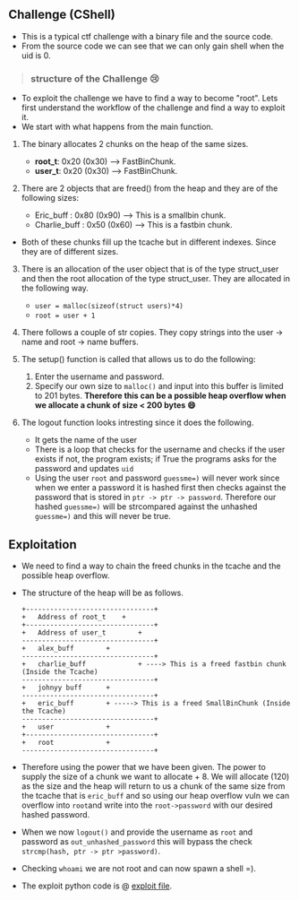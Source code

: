 ## Challenge __(CShell)__

- This is a typical ctf challenge with a binary file and the source code.
- From the source code we can see that we can only gain shell when the 
uid is 0.

> ###  structure of the Challenge :cry: 

- To exploit the challenge we have to find a way to become "root". Lets first 
understand the workflow of the challenge and find a way to exploit it.
- We start with what happens from the main function.

1. The binary allocates 2 chunks on the heap of the same sizes. 
	* **root_t**: 0x20 (0x30) -->  FastBinChunk.
	* **user_t**: 0x20 (0x30) -->  FastBinChunk.

2. There are 2 objects that are freed() from the heap and they are of the 
following sizes:
	* Eric_buff : 0x80 (0x90) --> This is a smallbin chunk.
	* Charlie_buff : 0x50 (0x60) --> This is a fastbin chunk.
- Both of these chunks fill up the tcache but in different indexes. Since they 
are of different sizes.

3. There is an allocation of the user object that is of the type struct_user and 
then the root allocation of the type struct_user. They are allocated in the following
way.
	* `user = malloc(sizeof(struct users)*4)`
	* `root = user + 1`

4. There follows a couple of str copies. They copy strings into the user -> name
and root -> name buffers.

5. The setup() function is called that allows us to do the following:
	1. Enter the username and password.
	2. Specify our own size to `malloc()` and input into this buffer
	is limited to 201 bytes. __Therefore this can be a possible heap 
	overflow when we allocate a chunk of size < 200 bytes :smile:__
	

7. The logout function looks intresting since it does the following.
	* It gets the name of the user 
	* There is a loop that checks for the username and checks if the 
	user exists if not, the program exists; if True the programs asks for 
	the password and updates `uid`
	* Using the user `root` and password `guessme=)` will never work since
	when we enter a password it is hashed first then checks against the password
	that is stored in `ptr -> ptr -> password`. Therefore our hashed `guessme=)` will
	be strcompared against the unhashed `guessme=)` and this will never be true.

## Exploitation

- We need to find a way to chain the freed chunks in the tcache and the possible heap overflow.
- The structure of the heap will be as follows.
 
	```
	+--------------------------------+
	+ 	Address of root_t	 +
	+--------------------------------+
	+	Address of user_t        +
	---------------------------------+
	+ 	alex_buff		 +
	---------------------------------+
	+	charlie_buff 	         + ----> This is a freed fastbin chunk (Inside the Tcache)
	---------------------------------+	
	+	johnyy buff		 +
	---------------------------------+
	+	eric_buff		 + -----> This is a freed SmallBinChunk (Inside the Tcache)
	---------------------------------+
	+	user			 +
	+--------------------------------+
	+ 	root 			 +
	---------------------------------+
	```
- Therefore using the power that we have been given. The power to supply the size of
a chunk we want to allocate + 8. We will allocate (120) as the size and the heap will return 
to us a chunk of the same size from the tcache that is `eric_buff` and so 
using our heap overflow vuln we can overflow into `root`and write into the `root->password`
with our desired hashed password.
- When we now `logout()` and provide the username as `root` and password as `out_unhashed_password`
this will bypass the check `strcmp(hash, ptr -> ptr >password)`.
- Checking `whoami` we are not root and can now spawn a shell =).
- The exploit python code is @ [exploit file](asd.py).





